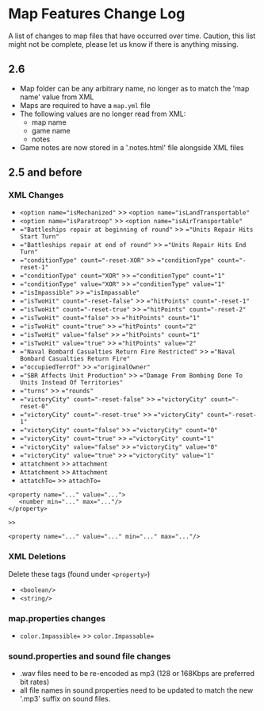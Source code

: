 # Map Features Change Log

A list of changes to map files that have occurred over time.
Caution, this list might not be complete, please let us know if there is anything missing.


## 2.6

- Map folder can be any arbitrary name, no longer as to match the 'map name' value
  from XML
- Maps are required to have a `map.yml` file
- The following values are no longer read from XML:
  - map name
  - game name
  - notes
- Game notes are now stored in a '.notes.html' file alongside XML files


## 2.5  and before

### XML Changes

- `<option name="isMechanized"` >> `<option name="isLandTransportable"`
- `<option name="isParatroop"` >> `<option name="isAirTransportable"`
- `="Battleships repair at beginning of round"` >> `="Units Repair Hits Start Turn"`
- `="Battleships repair at end of round"` >> `="Units Repair Hits End Turn"`
- `="conditionType" count="-reset-XOR"` >> `="conditionType" count="-reset-1"`
- `="conditionType" count="XOR"` >> `="conditionType" count="1"`
- `="conditionType" value="XOR"` >> `="conditionType" value="1"`
- `="isImpassible"` >> `="isImpassable"`
- `="isTwoHit" count="-reset-false"` >> `="hitPoints" count="-reset-1"`
- `="isTwoHit" count="-reset-true"` >> `="hitPoints" count="-reset-2"`
- `="isTwoHit" count="false"` >> `="hitPoints" count="1"`
- `="isTwoHit" count="true"` >> `="hitPoints" count="2"`
- `="isTwoHit" value="false"` >> `="hitPoints" count="1"`
- `="isTwoHit" value="true"` >> `="hitPoints" value="2"`
- `="Naval Bombard Casualties Return Fire Restricted"` >> `="Naval Bombard Casualties Return Fire"`
- `="occupiedTerrOf"` >> `="originalOwner"`
- `="SBR Affects Unit Production"` >> `="Damage From Bombing Done To Units Instead Of Territories"`
- `="turns"` >> `="rounds"`
- `="victoryCity" count="-reset-false"` >> `="victoryCity" count="-reset-0"`
- `="victoryCity" count="-reset-true"` >> `="victoryCity" count="-reset-1"`
- `="victoryCity" count="false"` >> `="victoryCity" count="0"`
- `="victoryCity" count="true"` >> `="victoryCity" count="1"`
- `="victoryCity" value="false"` >> `="victoryCity" value="0"`
- `="victoryCity" value="true"` >> `="victoryCity" value="1"`
- `attatchment` >> `attachment`
- `Attatchment` >> `Attachment`
- `attatchTo=` >> `attachTo=`

```
<property name="..." value="...">
   <number min="..." max="..."/>
</property>

>>

<property name="..." value="..." min="..." max="..."/>
```

### XML Deletions

Delete these tags (found under `<property>`)

- `<boolean/>`
- `<string/>`

### map.properties changes

- `color.Impassible=` >> `color.Impassable=`

### sound.properties and sound file changes

- .wav files need to be re-encoded as mp3 (128 or 168Kbps are preferred bit rates)
- all file names in sound.properties need to be updated to match the new '.mp3' suffix
  on sound files.

